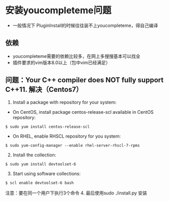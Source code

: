 # 安装youcompleteme问题
- 一般情况下 PluginInstall的时候往往装不上youcompleteme，得自己编译


## 依赖
- youcompleteme需要的依赖比较多，在网上多搜搜基本可以找全
- 插件要求的vim版本8.0以上（包中vim已经满足）


## 问题：Your C++ compiler does NOT fully support C++11. 解决（Centos7）
1. Install a package with repository for your system:
  - On CentOS, install package centos-release-scl available in CentOS repository:
  ```shell
  $ sudo yum install centos-release-scl
  ```
  - On RHEL, enable RHSCL repository for you system:
  ```shell
  $ sudo yum-config-manager --enable rhel-server-rhscl-7-rpms
  ```
2. Install the collection:
```shell
$ sudo yum install devtoolset-6
```
3. Start using software collections:
```shell
$ scl enable devtoolset-6 bash
```
注意：要在同一个用户下执行3个命令
4. 最后使用sudo ./install.py 安装
